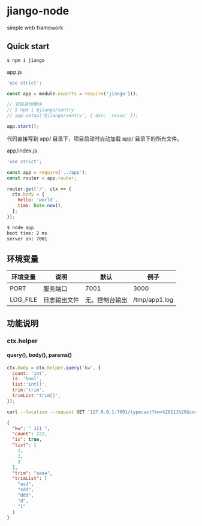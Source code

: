 # jiango-node
simple web framework

## Quick start

```bash
$ npm i jiango
```

app.js
```js
'use strict';

const app = module.exports = require('jiango')();

// 安装其他模块
// $ npm i @jiango/sentry
// app.setup('@jiango/sentry', { dsn: 'xxxxx' });

app.start();
```

代码直接写到 app/ 目录下，项目启动时自动加载 app/ 目录下的所有文件。

app/index.js
```js
'use strict';

const app = require('../app');
const router = app.router;

router.get('/', ctx => {
  ctx.body = {
    hello: 'world',
    time: Date.now(),
  };
});
```

```bash
$ node app
boot time: 2 ms
server on: 7001
```

## 环境变量

| 环境变量 | 说明 | 默认 | 例子 |
| ------- | --- | --- | --- |
| PORT | 服务端口 | 7001 | 3000 |
| LOG_FILE | 日志输出文件 | 无。控制台输出 | /tmp/app1.log |

## 功能说明

### ctx.helper
#### query(), body(), params()
```js
ctx.body = ctx.helper.query('kw', {
  count: 'int',
  is: 'bool',
  list:'int[]',
  trim:'trim',
  trimList:'trim[]',
});
```
```bash
curl --location --request GET '127.0.0.1:7001/typecast?kw=%20111%20&count=222&is=y&list=1,2,3&trim=%20%20aaaa%20&trimList=asd,sdd,%20%20ddd%20,d,,1'
```
```json
{
  "kw": " 111 ",
  "count": 222,
  "is": true,
  "list": [
    1,
    2,
    3
  ],
  "trim": "aaaa",
  "trimList": [
    "asd",
    "sdd",
    "ddd",
    "d",
    "1"
  ]
}
```
